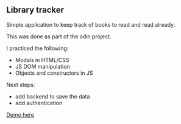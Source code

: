 ## Library tracker

Simple application to keep track of books to read and read already.

This was done as part of the odin project.

I practiced the following:
  - Modals in HTML/CSS
  - JS DOM manipulation
  - Objects and constructors in JS
  
  Next steps:
  
  - add backend to save the data
  - add authentication 


[Demo here](https://simonmilord.github.io/library-tracker/)
